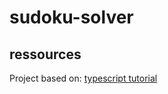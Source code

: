# sudoku-solver

## ressources

Project based on: [typescript tutorial](https://khalilstemmler.com/blogs/typescript/node-starter-project/)